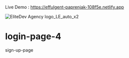 Live Demo : https://effulgent-paprenjak-108f5e.netlify.app

![EliteDev Agency logo_LE_auto_x2](https://github.com/user-attachments/assets/5191a586-5dee-4f37-9588-ab99b2969b23)

# login-page-4
sign-up-page
